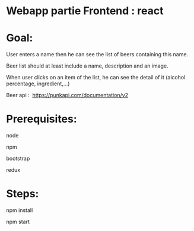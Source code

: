 # Webapp partie Frontend : react 

# Goal:

User enters a name then he can see the list of beers containing this name. 

Beer list should at least include a name, description and an image.

When user clicks on an item of the list, he can see the detail of it (alcohol percentage,
ingredient,...)

Beer api : ​ https://punkapi.com/documentation/v2


# Prerequisites:

node

npm

bootstrap

redux

# Steps:

npm install

npm start 





